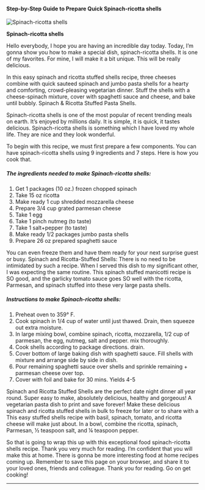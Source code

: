             

#### Step-by-Step Guide to Prepare Quick Spinach-ricotta shells

![Spinach-ricotta shells](https://img-global.cpcdn.com/recipes/47551543/751x532cq70/spinach-ricotta-shells-recipe-main-photo.jpg)

**Spinach-ricotta shells**

Hello everybody, I hope you are having an incredible day today. Today, I’m gonna show you how to make a special dish, spinach-ricotta shells. It is one of my favorites. For mine, I will make it a bit unique. This will be really delicious.

In this easy spinach and ricotta stuffed shells recipe, three cheeses combine with quick sauteed spinach and jumbo pasta shells for a hearty and comforting, crowd-pleasing vegetarian dinner. Stuff the shells with a cheese-spinach mixture, cover with spaghetti sauce and cheese, and bake until bubbly. Spinach & Ricotta Stuffed Pasta Shells.

Spinach-ricotta shells is one of the most popular of recent trending meals on earth. It’s enjoyed by millions daily. It is simple, it is quick, it tastes delicious. Spinach-ricotta shells is something which I have loved my whole life. They are nice and they look wonderful.

To begin with this recipe, we must first prepare a few components. You can have spinach-ricotta shells using 9 ingredients and 7 steps. Here is how you cook that.

##### The ingredients needed to make Spinach-ricotta shells:

1.  Get 1 packages (10 oz.) frozen chopped spinach
2.  Take 15 oz ricotta
3.  Make ready 1 cup shredded mozzarella cheese
4.  Prepare 3/4 cup grated parmesan cheese
5.  Take 1 egg
6.  Take 1 pinch nutmeg (to taste)
7.  Take 1 salt+pepper (to taste)
8.  Make ready 1/2 packages jumbo pasta shells
9.  Prepare 26 oz prepared spaghetti sauce

You can even freeze them and have them ready for your next surprise guest or busy. Spinach and Ricotta-Stuffed Shells: There is no need to be intimidated by such a recipe. When I served this dish to my significant other, I was expecting the same routine. This spinach stuffed manicotti recipe is SO good, and the garlicky tomato sauce goes SO well with the ricotta, Parmesan, and spinach stuffed into these very large pasta shells.

##### Instructions to make Spinach-ricotta shells:

1.  Preheat oven to 359° F.
2.  Cook spinach in 1/4 cup of water until just thawed. Drain, then squeeze out extra moisture.
3.  In large mixing bowl, combine spinach, ricotta, mozzarella, 1/2 cup of parmesan, the egg, nutmeg, salt and pepper. mix thoroughly.
4.  Cook shells according to package directions. drain.
5.  Cover bottom of large baking dish with spaghetti sauce. Fill shells with mixture and arrange side by side in dish.
6.  Pour remaining spaghetti sauce over shells and sprinkle remaining + parmesan cheese over top.
7.  Cover with foil and bake for 30 mins. Yields 4-5

Spinach and Ricotta Stuffed Shells are the perfect date night dinner all year round. Super easy to make, absolutely delicious, healthy and gorgeous! A vegetarian pasta dish to print and save forever! Make these delicious spinach and ricotta stuffed shells in bulk to freeze for later or to share with a This easy stuffed shells recipe with basil, spinach, tomato, and ricotta cheese will make just about. In a bowl, combine the ricotta, spinach, Parmesan, ½ teaspoon salt, and ¼ teaspoon pepper.

So that is going to wrap this up with this exceptional food spinach-ricotta shells recipe. Thank you very much for reading. I’m confident that you will make this at home. There is gonna be more interesting food at home recipes coming up. Remember to save this page on your browser, and share it to your loved ones, friends and colleague. Thank you for reading. Go on get cooking!

* * *